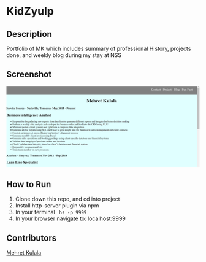 # KidZyulp

## Description
Portfolio of MK which includes summary of professional History, projects done, and weekly blog during my stay at NSS

## Screenshot
![Webpage](https://raw.githubusercontent.com/Mehret17/Mehret17.github.io/master/screenshot/Capture.PNG)
## How to Run
 1. Clone down this repo, and cd into project
 1. Install http-server plugin via npm
 1. In your terminal  ``` hs -p 9999```
 1. In your browser navigate to: localhost:9999
## Contributors
[Mehret Kulala](https://github.com/Mehret17)
